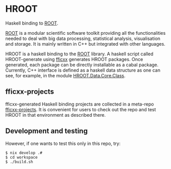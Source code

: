 # HROOT

Haskell binding to [ROOT](https://root.cern.ch).

[ROOT](https://root.cern.ch) is a modular scientific software toolkit providing all the functionalities needed to deal with big data processing, statistical analysis, visualisation and storage. It is mainly written in C++ but integrated with other languages.

HROOT is a haskell binding to the [ROOT](https://root.cern.ch) library. A haskell script called HROOT-generate using [fficxx](https://github.com/wavewave/fficxx) generates HROOT packages. Once generated, each package can be directly installable as a cabal package. Currently, C++ interface is defined as a haskell data structure as one can see, for example, in the module [HROOT.Data.Core.Class](HROOT-generate/lib/HROOT/Data/Core/Class.hs).

## fficxx-projects

fficxx-generated Haskell binding projects are collected in a meta-repo
[fficxx-projects](https://github.com/wavewave/fficxx-projects). It is convenient for users
to check out the repo and test HROOT in that environment as described there.

## Development and testing

However, if one wants to test this only in this repo, try:

```
$ nix develop .#
$ cd workspace
$ ./build.sh
```
